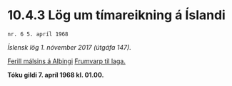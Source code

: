 # 10.4.3 Lög um tímareikning á Íslandi

`nr. 6 5. apríl 1968`

_Íslensk lög 1. nóvember 2017 (útgáfa 147)._

[Ferill málsins á Alþingi](https://www.althingi.is/thingstorf/thingmalalistar-eftir-thingum/ferill/?ltg=88&mnr=120)
[Frumvarp til laga.](https://www.althingi.is/altext/88/s/pdf/0255.pdf)

**Tóku gildi 7. apríl 1968 kl. 01.00.**

